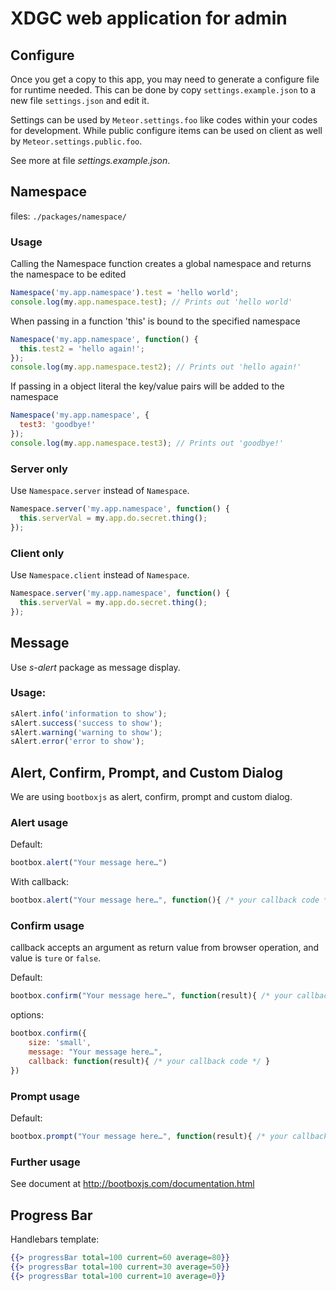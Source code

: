 # XDGC web application for admin

## Configure

Once you get a copy to this app, you may need to generate a configure file for runtime needed. This can be done by copy `settings.example.json` to a new file `settings.json` and edit it.

Settings can be used by `Meteor.settings.foo` like codes within your codes for development. While public configure items can be used on client as well by `Meteor.settings.public.foo`.

See more at file *settings.example.json*.

## Namespace

files: `./packages/namespace/`

### Usage

Calling the Namespace function creates a global namespace and returns the namespace to be edited

```javascript
Namespace('my.app.namespace').test = 'hello world';
console.log(my.app.namespace.test); // Prints out 'hello world'
```

When passing in a function 'this' is bound to the specified namespace

```javascript
Namespace('my.app.namespace', function() {
  this.test2 = 'hello again!';
});
console.log(my.app.namespace.test2); // Prints out 'hello again!'
```

If passing in a object literal the key/value pairs will be added to the namespace

```javascript
Namespace('my.app.namespace', {
  test3: 'goodbye!'
});
console.log(my.app.namespace.test3); // Prints out 'goodbye!'
```

### Server only

Use `Namespace.server` instead of `Namespace`.

```javascript
Namespace.server('my.app.namespace', function() {
  this.serverVal = my.app.do.secret.thing();
});
```

### Client only

Use `Namespace.client` instead of `Namespace`.

```javascript
Namespace.server('my.app.namespace', function() {
  this.serverVal = my.app.do.secret.thing();
});
```


## Message

Use *s-alert* package as message display.

### Usage:

```javascript
sAlert.info('information to show');
sAlert.success('success to show');
sAlert.warning('warning to show');
sAlert.error('error to show');
```

## Alert, Confirm, Prompt, and Custom Dialog

We are using `bootboxjs` as alert, confirm, prompt and custom dialog.

### Alert usage

Default:

```javascript
bootbox.alert("Your message here…")
```

With callback:

```javascript
bootbox.alert("Your message here…", function(){ /* your callback code */ })
```

### Confirm usage

callback accepts an argument as return value from browser operation, and value is `ture` or `false`.

Default:

```javascript
bootbox.confirm("Your message here…", function(result){ /* your callback code */ })
```

options:
```javascript
bootbox.confirm({
    size: 'small',
    message: "Your message here…",
    callback: function(result){ /* your callback code */ }
})
```

### Prompt usage

Default:

```javascript
bootbox.prompt("Your message here…", function(result){ /* your callback code */ })
```

### Further usage

See document at http://bootboxjs.com/documentation.html

## Progress Bar

Handlebars template:

```handlebars
{{> progressBar total=100 current=60 average=80}}
{{> progressBar total=100 current=30 average=50}}
{{> progressBar total=100 current=10 average=0}}
```
